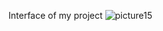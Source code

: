 Interface of my project 
![picture15](https://github.com/Aman8845/gemini-clone/assets/150044997/e0bff691-63f1-42ed-a3e5-32a4997b24e4)
